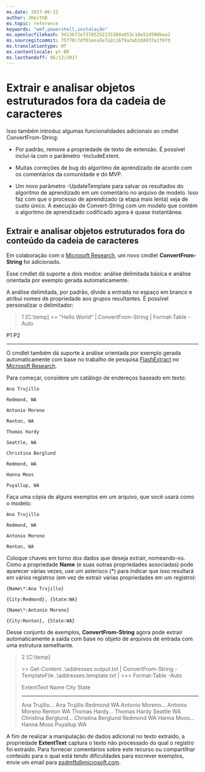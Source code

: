 ```yaml
---
ms.date: 2017-06-12
author: JKeithB
ms.topic: reference
keywords: "wmf,powershell,instalação"
ms.openlocfilehash: 3413672e73705252225300a853c10a514500baa2
ms.sourcegitcommit: 75f70c7df01eea5e7a2c16f9a3ab1dd437a1f8fd
ms.translationtype: HT
ms.contentlocale: pt-BR
ms.lasthandoff: 06/12/2017
---
```

<a id="extract-and-parse-structured-objects-out-of-string" class="xliff"></a>
# Extrair e analisar objetos estruturados fora da cadeia de caracteres
Isso também introduz algumas funcionalidades adicionais ao cmdlet ConvertFrom-String:

-   Por padrão, remove a propriedade de texto de extensão. É possível incluí-la com o parâmetro -IncludeExtent.

-   Muitas correções de bug do algoritmo de aprendizado de acordo com os comentários da comunidade e do MVP.

-   Um novo parâmetro -UpdateTemplate para salvar os resultados do algoritmo de aprendizado em um comentário no arquivo de modelo. Isso faz com que o processo de aprendizado (a etapa mais lenta) seja de custo único. A execução de Convert-String com um modelo que contém o algoritmo de aprendizado codificado agora é quase instantânea.


<a id="extract-and-parse-structured-objects-out-of-string-content" class="xliff"></a>
Extrair e analisar objetos estruturados fora do conteúdo da cadeia de caracteres
----------------------------------------------------------

Em colaboração com o [Microsoft Research](http://research.microsoft.com/), um novo cmdlet **ConvertFrom-String** foi adicionado.

Esse cmdlet dá suporte a dois modos: análise delimitada básica e análise orientada por exemplo gerada automaticamente.

A análise delimitada, por padrão, divide a entrada no espaço em branco e atribui nomes de propriedade aos grupos resultantes. É possível personalizar o delimitador:

> 1 \[C:\\temp\] &gt;&gt; "Hello World" | ConvertFrom-String | Format-Table -Auto

P1    P2
--    --

O cmdlet também dá suporte à análise orientada por exemplo gerada automaticamente com base no trabalho de pesquisa [FlashExtract](http://research.microsoft.com/en-us/um/people/sumitg/flashextract.html) no [Microsoft Research](http://research.microsoft.com).

Para começar, considere um catálogo de endereços baseado em texto:

    Ana Trujillo

    Redmond, WA

    Antonio Moreno

    Renton, WA

    Thomas Hardy

    Seattle, WA

    Christina Berglund

    Redmond, WA

    Hanna Moos

    Puyallup, WA

Faça uma cópia de alguns exemplos em um arquivo, que você usará como o modelo:

    Ana Trujillo

    Redmond, WA

    Antonio Moreno

    Renton, WA

   

Coloque chaves em torno dos dados que deseja extrair, nomeando-os. Como a propriedade **Name** (e suas outras propriedades associadas) pode aparecer várias vezes, use um asterisco (\*) para indicar que isso resultará em vários registros (em vez de extrair várias propriedades em um registro):

    {Name\*:Ana Trujillo}

    {City:Redmond}, {State:WA}

    {Name\*:Antonio Moreno}

    {City:Renton}, {State:WA}

Desse conjunto de exemplos, **ConvertFrom-String** agora pode extrair automaticamente a saída com base no objeto de arquivos de entrada com uma estrutura semelhante.

> 2 \[C:\\temp\]
>
> &gt;&gt; Get-Content .\\addresses.output.txt | ConvertFrom-String -TemplateFile .\\addresses.template.txt | &gt;&gt;&gt; Format-Table -Auto
>
> ExtentText                     Name               City     State
> ----------                     ----               ----     -----
> Ana Trujillo...                Ana Trujillo       Redmond  WA Antonio Moreno...              Antonio Moreno     Renton   WA Thomas Hardy...                Thomas Hardy       Seattle  WA Christina Berglund...          Christina Berglund Redmond  WA Hanna Moos...                  Hanna Moos         Puyallup WA

A fim de realizar a manipulação de dados adicional no texto extraído, a propriedade **ExtentText** captura o texto não processado do qual o registro foi extraído. Para fornecer comentários sobre este recurso ou compartilhar conteúdo para o qual está tendo dificuldades para escrever exemplos, envie um email para <psdmfb@microsoft.com>.

